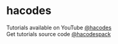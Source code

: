 # hacodes
Tutorials available on YouTube [@hacodes](https://www.youtube.com/@hacodes)
<br />
Get tutorials source code [@hacodespack](https://github.com/hacodespack)
